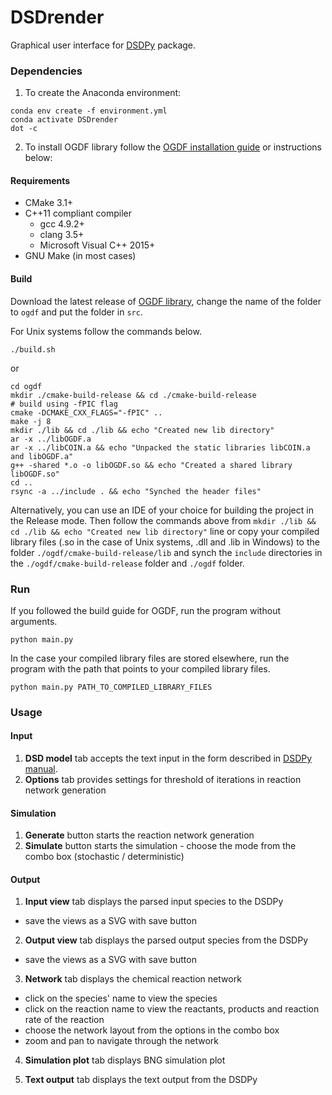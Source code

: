 # DSDrender
Graphical user interface for [DSDPy](https://github.com/ashleylst/DSDPy) package.
### Dependencies
1. To create the Anaconda environment:
```
conda env create -f environment.yml
conda activate DSDrender
dot -c
````

2. To install OGDF library follow the [OGDF installation guide](https://github.com/ogdf/ogdf/blob/master/doc/build.md) or instructions below:

#### Requirements
- CMake 3.1+
- C++11 compliant compiler
  - gcc 4.9.2+
  - clang 3.5+
  - Microsoft Visual C++ 2015+
- GNU Make (in most cases)

#### Build
Download the latest release of [OGDF library](https://github.com/ogdf/ogdf/), change the name of the folder to `ogdf` and put the folder in `src`.

For Unix systems follow the commands below. 
```
./build.sh
```

or

```
cd ogdf
mkdir ./cmake-build-release && cd ./cmake-build-release
# build using -fPIC flag
cmake -DCMAKE_CXX_FLAGS="-fPIC" ..
make -j 8
mkdir ./lib && cd ./lib && echo "Created new lib directory"
ar -x ../libOGDF.a
ar -x ../libCOIN.a && echo "Unpacked the static libraries libCOIN.a and libOGDF.a"
g++ -shared *.o -o libOGDF.so && echo "Created a shared library libOGDF.so"
cd ..
rsync -a ../include . && echo "Synched the header files"
```

Alternatively, you can use an IDE of your choice for building the project in 
the Release mode. Then follow the commands above from `mkdir ./lib && cd ./lib && echo "Created new lib directory"` line or copy your compiled library files (.so in the case of Unix systems, .dll and .lib in Windows) to the folder `./ogdf/cmake-build-release/lib` and synch the `include` directories in the `./ogdf/cmake-build-release` folder and `./ogdf` folder.


### Run
If you followed the build guide for OGDF, run the program without arguments.
```
python main.py
```
In the case your compiled library files are stored elsewhere, run the program with the path that points to your compiled
library files.
```
python main.py PATH_TO_COMPILED_LIBRARY_FILES
```
### Usage

#### Input
1. **DSD model** tab accepts the text input in the form described in [DSDPy manual](https://dsdpy.readthedocs.io/en/latest/tutorial.html#creating-your-own-input).
2. **Options** tab provides settings for threshold of iterations in reaction network generation

#### Simulation
1. **Generate** button starts the reaction network generation
2. **Simulate** button starts the simulation - choose the mode from the combo box (stochastic / deterministic)

#### Output
1. **Input view** tab displays the parsed input species to the DSDPy
- save the views as a SVG with save button

2. **Output view** tab displays the parsed output species from the DSDPy
- save the views as a SVG with save button

3. **Network** tab displays the chemical reaction network
- click on the species' name to view the species
- click on the reaction name to view the reactants, products and reaction rate of the reaction
- choose the network layout from the options in the combo box
- zoom and pan to navigate through the network

4. **Simulation plot** tab displays BNG simulation plot

5. **Text output** tab displays the text output from the DSDPy


